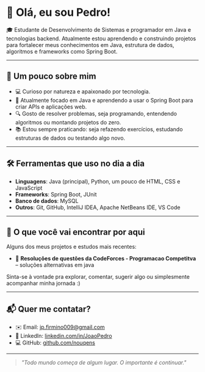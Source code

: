 # 👋 Olá, eu sou Pedro!

🎓 Estudante de Desenvolvimento de Sistemas e programador em Java e tecnologias backend. Atualmente estou aprendendo e construindo projetos para fortalecer meus conhecimentos em Java, estrutura de dados, algoritmos e frameworks como Spring Boot.

---

## 🧠 Um pouco sobre mim

- 💻 Curioso por natureza e apaixonado por tecnologia.
- 🚀 Atualmente focado em Java e aprendendo a usar o Spring Boot para criar APIs e aplicações web.
- 🔍 Gosto de resolver problemas, seja programando, entendendo algoritmos ou montando projetos do zero.
- 📚 Estou sempre praticando: seja refazendo exercícios, estudando estruturas de dados ou testando algo novo.

---

## 🛠️ Ferramentas que uso no dia a dia

- **Linguagens**: Java (principal), Python, um pouco de HTML, CSS e JavaScript
- **Frameworks**: Spring Boot, JUnit
- **Banco de dados**: MySQL
- **Outros**: Git, GitHub, IntelliJ IDEA, Apache NetBeans IDE, VS Code

---

## 📌 O que você vai encontrar por aqui

Alguns dos meus projetos e estudos mais recentes:

- 🧩 **Resoluções de questões da CodeForces - Programacao Competitva** – soluções alternativas em java

 <!---
- 🔗 **API REST com Spring Boot** – um back-end simples pra aprender como tudo se conecta.
- 🧱 **Estruturas de dados** – listas, filas, pilhas e árvores implementadas do zero pra entender como funcionam por dentro.
--->

Sinta-se à vontade pra explorar, comentar, sugerir algo ou simplesmente acompanhar minha jornada :)

---

## 📬 Quer me contatar?

- ✉️ Email: jp.firmino009@gmail.com  
- 💼 LinkedIn: [linkedin.com/in/JoaoPedro](https://www.linkedin.com/in/jo%C3%A3o-pedro-0501b1339?utm_source=share&utm_campaign=share_via&utm_content=profile&utm_medium=android_app)  
- 💻 GitHub: [github.com/nouqens](https://github.com/nouqens)

---

> _"Todo mundo começa de algum lugar. O importante é continuar."_

<!---
nouqens/nouqens is a ✨ special ✨ repository because its `README.md` (this file) appears on your GitHub profile.
You can click the Preview link to take a look at your changes.
--->

